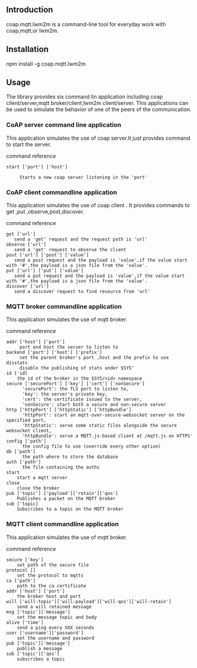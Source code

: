
## Introduction
coap.mqtt.lwm2m is a command-line tool for everyday work with coap,mqtt,or lwm2m.

## Installation
 npm install -g coap.mqtt.lwm2m

## Usage
The library provides six command lin application including coap client/server,mqtt broker/client,lwm2m client/server.
This applications can be used to simulate the behavior of one of the peers of the communication.

### CoAP server command line application

This application simulates the use of coap server.It just provides command to start the server.

 command reference

	start ['port'] ['host']

         Starts a new coap server listening in the 'port'
         
### CoAP client commandline application

This application simulates the use of coap client . It provides commands to get ,put ,observe,post,discover.

command reference

	get ['url']
       send a 'get' request and the request path is 'url'
	observe ['url']
       send a 'get' request to observe the client
	post ['url'] ['post'] ['value']
       send a post request and the payload is 'value',if the value start with '#',the payload is a json file from the 'value'.
	put ['url'] ['put'] ['value']
       send a put request and the payload is 'value',if the value start with '#',the payload is a json file from the 'value'.
	discover ['url']
       send a discover request to find resource from 'url'

### MQTT broker commandline application
This application simulates the use of mqtt broker.

command reference
    
	addr ['host'] ['port']
         port and host the server to listen to
    backend ['port'] ['host'] ['prefix']
         set the parent broker's port ,host and the prefix to use
    disstats
         disable the publishing of stats under $SYS'
    id ['id]
        the id of the broker in the $SYS/<id> namespace
    secure ['securePort'] ['key'] ['cert'] ['nonSecure']
          'securePort': the TLS port to listen to,
          'key': the server's private key,
          'cert': the certificate issued to the server,
          'nonSecure': start both a secure and non-secure server
    http ['httpPort'] ['httpStatic'] ['httpBundle']
          'httpPort': start an mqtt-over-secure-websocket server on the specified port,
          'httpStatic': serve some static files alongside the secure websocket client,
          'httpBundle': serve a MQTT.js-based client at /mqtt.js on HTTPS'
    config ['path']
          the config file to use (override every other option)
    db ['path']
          the path where to store the database
    auth ['path']
          the file containing the auths
    start
        start a mqtt server
    close
        close the broker
    pub ['topic'] ['payload']['retain']['qos']
        Publishes a packet on the MQTT broker
    sub ['topic]
        Subscribes to a topic on the MQTT broker

### MQTT client commandline application
This application simulates the use of mqtt broker.

command reference

	secure ['key']
		set path of the secure file
	protocol []
		set the protocol to mqtts
	ca ['path']
		path to the ca certificate
	addr ['host'] ['port']
		the broker host and port
	will ['will-topic']['will-payload']['will-qos']['will-retain']
    	send a will retained message
	msg ['topic']['message']
		set the message topic and body
	alive ['time']
		send a ping every XXX seconds
	user ['username']['password']
		set the username and password
	pub ['topic']['message']
		publish a message
	sub ['topic']['qos']
		subscribes a topic
